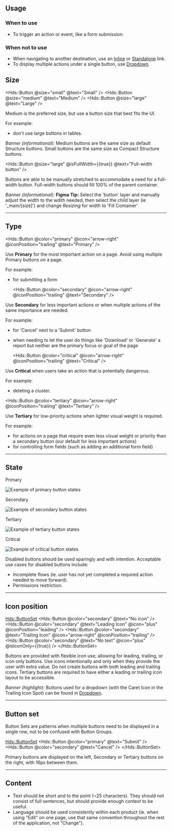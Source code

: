 ## Usage

### When to use

- To trigger an action or event, like a form submission.

### When not to use

- When navigating to another destination, use an [Inline](/components/link/inline/overview) or [Standalone](/components/link/standalone/overview) link.
- To display multiple actions under a single button, use [Dropdown](/components/dropdown/overview).

## Size

<Hds::Button @size="small" @text="Small" />
<Hds::Button @size="medium" @text="Medium" />
<Hds::Button @size="large" @text="Large" />

Medium is the preferred size, but use a button size that best fits the UI.

For example:

- don't use large buttons in tables.

_Banner (informational):_ Medium buttons are the same size as default Structure buttons. Small buttons are the same size as Compact Structure buttons.

<Hds::Button @size="large" @isFullWidth={{true}} @text="Full-width button" />

Buttons are able to be manually stretched to accommodate a need for a full-width button. Full-width buttons should fill 100% of the parent container.

_Banner (informational):_ **Figma Tip:** Select the 'button' layer and manually adjust the width to the wdith needed, then select the child layer (ie '\_main/[size]') and change _Resizing_ for width to 'Fill Container'

---

## Type

<Hds::Button @color="primary" @icon="arrow-right" @iconPosition="trailing" @text="Primary" />

Use **Primary** for the most important action on a page. Avoid using multiple Primary buttons on a page.

For example:

- for submitting a form

  <Hds::Button @color="secondary" @icon="arrow-right" @iconPosition="trailing" @text="Secondary" />

Use **Secondary** for less important actions or when multiple actions of the same importance are needed.

For example:

- for 'Cancel' next to a 'Submit' button
- when needing to let the user do things like 'Download' or 'Generate' a report but neither are the primary focus or goal of the page

  <Hds::Button @color="critical" @icon="arrow-right" @iconPosition="trailing" @text="Critical" />

Use **Critical** when users take an action that is potentially dangerous.

For example:

- deleting a cluster.

<Hds::Button @color="tertiary" @icon="arrow-right" @iconPosition="trailing" @text="Tertiary" />

Use **Tertiary** for low-priority actions when lighter visual weight is required.

For example:

- for actions on a page that require even less visual weight or priority than a secondary button (our default for less important actions)
- for controlling form fields (such as adding an additional form field)

---

## State

Primary

![Example of primary button states](/assets/components/button/button-state-primary.png)

Secondary

![Example of secondary button states](/assets/components/button/button-state-secondary.png)

Tertiary

![Example of tertiary button states](/assets/components/button/button-state-tertiary.png)

Critical

![Example of critical button states](/assets/components/button/button-state-critical.png)

Disabled buttons should be used sparingly and with intention. Acceptable use cases for disabled buttons include:

- Incomplete flows (ie. user has not yet completed a required action needed to move forward).
- Permissions restriction.

---

## Icon position

  <Hds::ButtonSet>
    <Hds::Button @color="secondary" @text="No icon" />
    <Hds::Button @color="secondary" @text="Leading Icon" @icon="plus" @iconPosition="leading" />
    <Hds::Button @color="secondary" @text="Trailing Icon" @icon="arrow-right" @iconPosition="trailing" />
    <Hds::Button @color="secondary" @text="No text" @icon="plus" @isIconOnly={{true}} />
  </Hds::ButtonSet>

Buttons are provided with flexible icon use; allowing for leading, trailing, or icon only buttons. Use icons intentionally and only when they provide the user with extra value. Do not create buttons with both leading and trailing icons. Tertiary buttons are required to have either a leading or trailing icon layout to be accessible.

_Banner (highlight):_ Buttons used for a dropdown (with the Caret Icon in the Trailing Icon Spot) can be found in [Dropdown](/components/dropdown/overview).

---

## Button set

Button Sets are patterns when multiple buttons need to be displayed in a single row; not to be confused with Button Groups.

  <Hds::ButtonSet>
    <Hds::Button @color="primary" @text="Submit" />
    <Hds::Button @color="secondary" @text="Cancel" />
  </Hds::ButtonSet>

Primary buttons are displayed on the left, Secondary or Tertiary buttons on the right, with 16px between them.

---

## Content

- Text should be short and to the point (~25 characters). They should not consist of full sentences, but should provide enough context to be useful.
- Language should be used consistently within each product (ie. when using "Edit" on one page, use that same convention throughout the rest of the application, not "Change").
